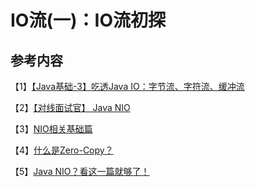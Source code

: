# IO流(一)：IO流初探



## 参考内容

【1】[【Java基础-3】吃透Java IO：字节流、字符流、缓冲流](https://blog.csdn.net/mu_wind/article/details/108674284)

【2】[【对线面试官】 Java NIO](https://mp.weixin.qq.com/s/N2ctj9TATb95Pto9GOugYg)

【3】[NIO相关基础篇](https://mp.weixin.qq.com/s?__biz=MzU0MzQ5MDA0Mw==&mid=2247483907&idx=1&sn=3d5e1384a36bd59f5fd14135067af1c2&chksm=fb0be897cc7c61815a6a1c3181f3ba3507b199fd7a8c9025e9d8f67b5e9783bc0f0fe1c73903&scene=21#wechat_redirect)

【4】[什么是Zero-Copy？](https://mp.weixin.qq.com/s?__biz=MzU0MzQ5MDA0Mw==&mid=2247483913&idx=1&sn=2da53737b8e8908cf3efdae9621c9698&chksm=fb0be89dcc7c618b0d5a1ba8ac654295454cfc2fa81fbae5a6de49bf0a91a305ca707e9864fc&scene=21#wechat_redirect)

【5】[Java NIO？看这一篇就够了！](https://blog.csdn.net/forezp/article/details/88414741)